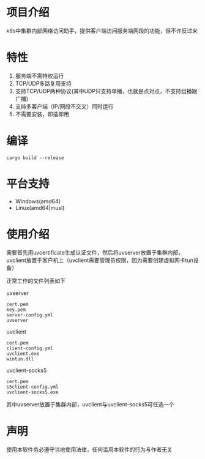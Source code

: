 # 项目介绍

k8s中集群内部网络访问助手，提供客户端访问服务端网段的功能，但不许反过来

# 特性

1. 服务端不需特权运行
2. TCP/UDP多路复用支持
3. 支持TCP/UDP两种协议(其中UDP只支持单播，也就是点对点，不支持组播跟广播)
4. 支持多客户端（IP/网段不交叉）同时运行
5. 不需要安装，即插即用


# 编译

`cargo build --release`

# 平台支持

+ Windows(amd64)
+ Linux(amd64|musl)

# 使用介绍

需要首先用uvcertificate生成认证文件，然后将uvserver放置于集群内部，uvclient放置于客户机上（uvclient需要管理员权限，因为需要创建虚拟网卡tun设备）

正常工作的文件列表如下

uvserver
```
cert.pem
key.pem
server-config.yml
uvserver
```

uvclient
```
cert.pem
client-config.yml
uvclient.exe
wintun.dll
```

uvclient-socks5
```
cert.pem
s5client-config.yml
uvclient-socks5.exe
```

其中uvserver放置于集群内部，uvclient与uvclient-socks5可任选一个

# 声明

使用本软件务必遵守当地使用法律，任何滥用本软件的行为与作者无关
